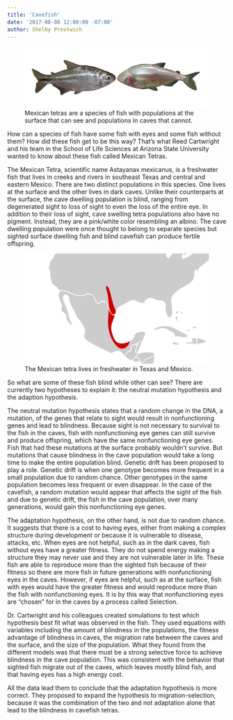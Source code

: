 ```yaml
---
title: 'Cavefish'
date: '2017-08-08 12:00:00 -07:00'
author: Shelby Prestwich
---
```

<figure>
<img src="/uploads/2017/mexican tetras.png" alt="fish pic"/>
<figcaption>
Mexican tetras are a species of fish with populations at the surface that can see and populations in caves that cannot. 
</figcaption>
</figure>

How can a species of fish have some fish with eyes and some fish without them?  How did these fish get to be this way?  That’s what Reed Cartwright and his team in the School of Life Sciences at Arizona State University wanted to know about these fish called Mexican Tetras.  

<!--more-->

The Mexican Tetra, scientific name Astayanax mexicanus, is a freshwater fish that lives in creeks and rivers in southeast Texas and central and eastern Mexico.  There are two distinct populations in this species.  One lives at the surface and the other lives in dark caves.  Unlike their counterparts at the surface, the cave dwelling population is blind, ranging from degenerated sight to loss of sight to even the loss of the entire eye.  In addition to their loss of sight, cave swelling tetra populations also have no pigment.  Instead, they are a pink/white color resembling an albino.  The cave dwelling population were once thought to belong to separate species but sighted surface dwelling fish and blind cavefish can produce fertile offspring.  

<figure>
<img src="/uploads/2017/mexican tetra range.gif" alt="range pic"/>
<figcaption>
The Mexican tetra lives in freshwater in Texas and Mexico.
</figcaption>
</figure>

So what are some of these fish blind while other can see?  There are currently two hypotheses to explain it: the neutral mutation hypothesis and the adaption hypothesis.

The neutral mutation hypothesis states that a random change in the DNA, a mutation, of the genes that relate to sight would result in nonfunctioning genes and lead to blindness.  Because sight is not necessary to survival to the fish in the caves, fish with nonfunctioning eye genes can still survive and produce offspring, which have the same nonfunctioning eye genes.  Fish that had these mutations at the surface probably wouldn’t survive.  But mutations that cause blindness in the cave population would take a long time to make the entire population blind.  Genetic drift has been proposed to play a role.  Genetic drift is when one genotype becomes more frequent in a small population due to random chance.  Other genotypes in the same population becomes less frequent or even disappear.  In the case of the cavefish, a random mutation would appear that affects the sight of the fish and due to genetic drift, the fish in the cave population, over many generations, would gain this nonfunctioning eye genes.  

The adaptation hypothesis, on the other hand, is not due to random chance.  It suggests that there is a cost to having eyes, either from making a complex structure during development or because it is vulnerable to disease, attacks, etc.  When eyes are not helpful, such as in the dark caves, fish without eyes have a greater fitness.  They do not spend energy making a structure they may never use and they are not vulnerable later in life.  These fish are able to reproduce more than the sighted fish because of their fitness so there are more fish in future generations with nonfunctioning eyes in the caves.  However, if eyes are helpful, such as at the surface, fish with eyes would have the greater fitness and would reproduce more than the fish with nonfunctioning eyes.  It is by this way that nonfunctioning eyes are “chosen” for in the caves by a process called Selection.  

Dr. Cartwright and his colleagues created simulations to test which hypothesis best fit what was observed in the fish.  They used equations with variables including the amount of blindness in the populations, the fitness advantage of blindness in caves, the migration rate between the caves and the surface, and the size of the population.  What they found from the different models was that there must be a strong selective force to achieve blindness in the cave population.  This was consistent with the behavior that sighted fish migrate out of the caves, which leaves mostly blind fish, and that having eyes has a high energy cost.

All the data lead them to conclude that the adaptation hypothesis is more correct.  They proposed to expand the hypothesis to migration-selection, because it was the combination of the two and not adaptation alone that lead to the blindness in cavefish tetras.  
